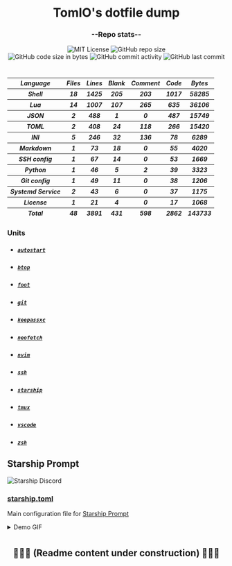 <h1 align="center">TomIO's dotfile dump</h1>
<div align="center">

<!-- (TODO) Have a look at -->
<!-- https://github.com/4513ECHO/dotfiles/blob/main/scripts/gen_stat.sh -->

### --Repo stats--
  ![MIT License](https://img.shields.io/github/license/TomJo2000/.dotfiles?color=B7208F&label=License%3A&style=for-the-badge)
  ![GitHub repo size](https://img.shields.io/github/repo-size/TomJo2000/.dotfiles?color=0759B6&logo=Github&style=for-the-badge)<br>
  ![GitHub code size in bytes](https://img.shields.io/github/languages/code-size/TomJo2000/.dotfiles?color=0C8167&style=flat-square)
  ![GitHub commit activity](https://img.shields.io/github/commit-activity/w/TomJo2000/.dotfiles?color=FBF6FD&label=Commits%3A&logo=GitHub)
  ![GitHub last commit](https://img.shields.io/github/last-commit/TomJo2000/.dotfiles?color=4EAF26&logo=github)
</div>

<h1><em></em></h1> <!-- thin separator -->

<h5><div align=center>
<!--loc-start-->
<table id="scc-table">
  <thead>
    <tr><th>Language</th>        <th>Files</th> <th>Lines</th> <th>Blank</th> <th>Comment</th> <th>Code</th> <th>Bytes</th></tr>
  </thead><tbody>
    <tr><th>Shell</th>           <th>18</th>    <th>1425</th>  <th>205</th>   <th>203</th>     <th>1017</th> <th>58285</th></tr>
    <tr><th>Lua</th>             <th>14</th>    <th>1007</th>  <th>107</th>   <th>265</th>     <th>635</th>  <th>36106</th></tr>
    <tr><th>JSON</th>            <th>2</th>     <th>488</th>   <th>1</th>     <th>0</th>       <th>487</th>  <th>15749</th></tr>
    <tr><th>TOML</th>            <th>2</th>     <th>408</th>   <th>24</th>    <th>118</th>     <th>266</th>  <th>15420</th></tr>
    <tr><th>INI</th>             <th>5</th>     <th>246</th>   <th>32</th>    <th>136</th>     <th>78</th>   <th>6289</th></tr>
    <tr><th>Markdown</th>        <th>1</th>     <th>73</th>    <th>18</th>    <th>0</th>       <th>55</th>   <th>4020</th></tr>
    <tr><th>SSH config</th>      <th>1</th>     <th>67</th>    <th>14</th>    <th>0</th>       <th>53</th>   <th>1669</th></tr>
    <tr><th>Python</th>          <th>1</th>     <th>46</th>    <th>5</th>     <th>2</th>       <th>39</th>   <th>3323</th></tr>
    <tr><th>Git config</th>      <th>1</th>     <th>49</th>    <th>11</th>    <th>0</th>       <th>38</th>   <th>1206</th></tr>
    <tr><th>Systemd Service</th> <th>2</th>     <th>43</th>    <th>6</th>     <th>0</th>       <th>37</th>   <th>1175</th></tr>
    <tr><th>License</th>         <th>1</th>     <th>21</th>    <th>4</th>     <th>0</th>       <th>17</th>   <th>1068</th></tr>
</tbody><tfoot>
    <tr><th>Total</th>           <th>48</th>    <th>3891</th>  <th>431</th>   <th>598</th>     <th>2862</th> <th>143733</th></tr>
</tfoot>
</table>
<!--loc-end-->
</div></h5>

### Units
- ##### [`autostart`]()
- ##### [`btop`]()
- ##### [`foot`]()
- ##### [`git`]()
- ##### [`keepassxc`]()
- ##### [`neofetch`]()
- ##### [`nvim`]()
- ##### [`ssh`]()
- ##### [`starship`]()
- ##### [`tmux`]()
- ##### [`vscode`]()
- ##### [`zsh`]()



## Starship Prompt

![Starship Discord](https://img.shields.io/discord/567163873606500352?color=%235865F2&label=Starship%20Discord&logo=Discord)

### [starship.toml](.config/starship.toml)

Main configuration file for [Starship Prompt](https://starship.rs/)

<details><summary>Demo GIF</summary>

![Demo GIF showing some theme](documentation/prompt_demo.gif)

</details>

<h1><em></em></h1> <!-- thin separator -->

<h2 align="center">🚧🚧🚧 (Readme content under construction) 🚧🚧🚧</h2>

<!-- vim: set ft=markdown et ff=unix tw=2 sw=2  -->

